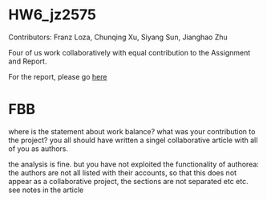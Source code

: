 # HW6_jz2575

Contributors: Franz Loza, Chunqing Xu, Siyang Sun, Jianghao Zhu

Four of us work collaboratively with equal contribution to the Assignment and Report. 

For the report, please go [here](https://www.authorea.com/users/106016/articles/134373/_show_article)


# FBB 
where is the statement about work balance? what was your contribution to the project? you all should have written a singel collaborative article with all of you as authors.

the analysis is fine. but you have not exploited the functionality of authorea: the authors are not all listed with their accounts, so that this does not appear as a collaborative project, the sections are not separated etc etc. see notes in the article
